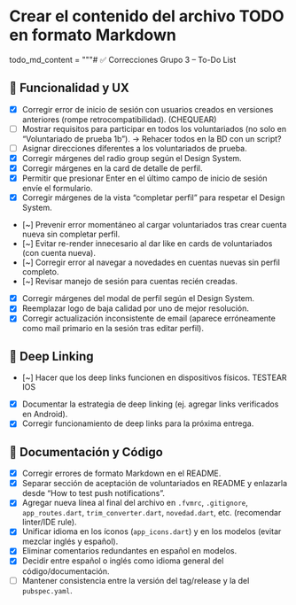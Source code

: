# Crear el contenido del archivo TODO en formato Markdown
todo_md_content = """# ✅ Correcciones Grupo 3 – To-Do List

## 🧪 Funcionalidad y UX
- [x] Corregir error de inicio de sesión con usuarios creados en versiones anteriores (rompe retrocompatibilidad). (CHEQUEAR)
- [ ] Mostrar requisitos para participar en todos los voluntariados (no solo en “Voluntariado de prueba 1b”). -> Rehacer todos en la BD con un script?
- [ ] Asignar direcciones diferentes a los voluntariados de prueba.
- [x] Corregir márgenes del radio group según el Design System.
- [x] Corregir márgenes en la card de detalle de perfil.
- [x] Permitir que presionar Enter en el último campo de inicio de sesión envíe el formulario.
- [x] Corregir márgenes de la vista “completar perfil” para respetar el Design System.
- [~] Prevenir error momentáneo al cargar voluntariados tras crear cuenta nueva sin completar perfil.
- [~] Evitar re-render innecesario al dar like en cards de voluntariados (con cuenta nueva).
- [~] Corregir error al navegar a novedades en cuentas nuevas sin perfil completo.
- [~] Revisar manejo de sesión para cuentas recién creadas.
- [x] Corregir márgenes del modal de perfil según el Design System.
- [x] Reemplazar logo de baja calidad por uno de mejor resolución.
- [x] Corregir actualización inconsistente de email (aparece erróneamente como mail primario en la sesión tras editar perfil).

## 🔗 Deep Linking
- [~] Hacer que los deep links funcionen en dispositivos físicos. TESTEAR IOS
- [x] Documentar la estrategia de deep linking (ej. agregar links verificados en Android).
- [x] Corregir funcionamiento de deep links para la próxima entrega.

## 📝 Documentación y Código
- [x] Corregir errores de formato Markdown en el README.
- [x] Separar sección de aceptación de voluntariados en README y enlazarla desde “How to test push notifications”.
- [x] Agregar nueva línea al final del archivo en `.fvmrc`, `.gitignore`, `app_routes.dart`, `trim_converter.dart`, `novedad.dart`, etc. (recomendar linter/IDE rule).
- [x] Unificar idioma en los íconos (`app_icons.dart`) y en los modelos (evitar mezclar inglés y español).
- [x] Eliminar comentarios redundantes en español en modelos.
- [x] Decidir entre español o inglés como idioma general del código/documentación.
- [ ] Mantener consistencia entre la versión del tag/release y la del `pubspec.yaml`.